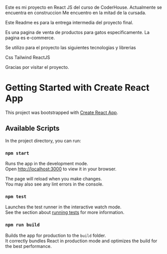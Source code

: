 
Este es mi proyecto en React JS del curso de CoderHouse. 
Actualmente se encuentra en construccion
Me encuentro en la mitad de la cursada.

Este Readme es para la entrega intermedia del proyecto final.


Es una pagina de venta de productos para gatos especificamente.
La pagina es e-commerce.



Se utilizo para el proyecto las siguientes tecnologias y librerias

Css
Tailwind
ReactJS




Gracias por visitar el proyecto.







# Getting Started with Create React App

This project was bootstrapped with [Create React App](https://github.com/facebook/create-react-app).

## Available Scripts

In the project directory, you can run:

### `npm start`

Runs the app in the development mode.\
Open [http://localhost:3000](http://localhost:3000) to view it in your browser.

The page will reload when you make changes.\
You may also see any lint errors in the console.

### `npm test`

Launches the test runner in the interactive watch mode.\
See the section about [running tests](https://facebook.github.io/create-react-app/docs/running-tests) for more information.

### `npm run build`

Builds the app for production to the `build` folder.\
It correctly bundles React in production mode and optimizes the build for the best performance.

